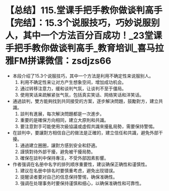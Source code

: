 # 【总结】115.堂课手把手教你做谈判高手【完结】：15.3个说服技巧，巧妙说服别人，其中一个方法百分百成功！_23堂课手把手教你做谈判高手_教育培训_喜马拉雅FM拼课微信：zsdjzs66

-   本段介绍了15.3个说服技巧，其中一个方法是利用不确定性来说服别人。
    1.  利用不确定性来让对方产生想象空间，增加成功机会。
    2.  通过转移注意力，缓和谈判气氛，让谈判不至于僵局。
    3.  使用笑话来疏解紧张气氛，包括真实笑话、网络笑话和洋笑话。
-   通過談判，雙方能夠找到共同接受的方案，逐步解決問題，鼓勵對方，建立共識。
    1.  談判有進展，每次解決問題都是一次進步。
    2.  重要的是確保方向相同，建立大原則和共識。
    3.  要注意對手可能使用次級協議或虛假共識來擾亂局勢，需要保持警惕。
-   在談判中，要讓對方相信自己的做法是正確的，建立信任和共識，避免外部干擾。
    1.  通過建立圈圈，讓對方感到安全和舒適。
    2.  謹慎對待外部干擾，避免被干擾局勢。
    3.  確保在談判中保持專注，不受外部因素影響。
-   作者强调在名册中名字的排列顺序重要性，建议确保正确性和谨慎性。
    1.  建议在名册中排名时要慎重考虑，避免出现错误。
    2.  提醒读者要对自己的信息保持警惕，确保准确性。
    3.  强调在处理事务时要保持谨慎和细心，以确保准确性和可靠性。